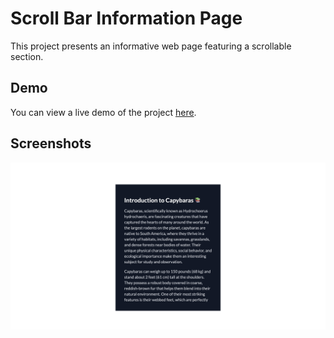# Scroll Bar Information Page
This project presents an informative web page featuring a scrollable section.

## Demo
You can view a live demo of the project [here](https://skylaryhu.github.io/scroll-bar/).

## Screenshots
![screenshot](Screenshots/screenshot.png)